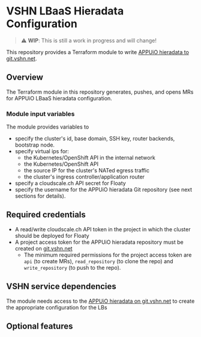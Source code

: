 # VSHN LBaaS Hieradata Configuration

> :warning: **WIP**: This is still a work in progress and will change!

This repository provides a Terraform module to write [APPUiO hieradata to git.vshn.net](https://git.vshn.net/appuio/appuio_hieradata).

## Overview

The Terraform module in this repository generates, pushes, and opens MRs for APPUiO LBaaS hieradata configuration.

### Module input variables

The module provides variables to

* specify the cluster's id, base domain, SSH key, router backends, bootstrap node.
* specify virtual ips for:
  * the Kubernetes/OpenShift API in the internal network
  * the Kubernetes/OpenShift API
  * the source IP for the cluster's NATed egress traffic
  * the cluster's ingress controller/application router
* specify a cloudscale.ch API secret for Floaty
* specify the username for the APPUiO hieradata Git repository (see next sections for details).

## Required credentials

* A read/write cloudscale.ch API token in the project in which the cluster should be deployed for Floaty
* A project access token for the APPUiO hieradata repository must be created on [git.vshn.net](https://git.vshn.net/appuio/appuio_hieradata/-/settings/access_tokens)
  * The minimum required permissions for the project access token are `api` (to create MRs), `read_repository` (to clone the repo) and `write_repository` (to push to the repo).

## VSHN service dependencies

The module needs access to the [APPUiO hieradata on git.vshn.net](https://git.vshn.net/appuio/appuio_hieradata) to create the appropriate configuration for the LBs

## Optional features
